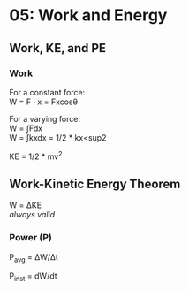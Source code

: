 # 05: Work and Energy

## Work, KE, and PE

### Work

For a constant force:  
W = F &middot; x = Fxcos&theta;

For a varying force:  
W = &int;Fdx  
W = &int;kxdx = 1/2 * kx<sup2</sup>

KE = 1/2 * mv<sup>2</sup>

## Work-Kinetic Energy Theorem

W = &Delta;KE  
*always valid*

### Power (P)

P<sub>avg</sub> = &Delta;W/&Delta;t  

P<sub>inst</sub> = dW/dt
